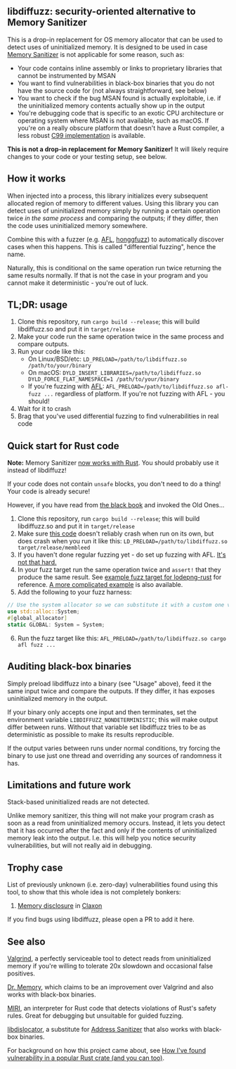 ## libdiffuzz: security-oriented alternative to Memory Sanitizer

This is a drop-in replacement for OS memory allocator that can be used to detect uses of uninitialized memory. It is designed to be used in case [Memory Sanitizer](https://clang.llvm.org/docs/MemorySanitizer.html) is not applicable for some reason, such as:

 * Your code contains inline assembly or links to proprietary libraries that cannot be instrumented by MSAN
 * You want to find vulnerabilities in black-box binaries that you do not have the source code for (not always straightforward, see below)
 * You want to check if the bug MSAN found is actually exploitable, i.e. if the uninitialized memory contents actually show up in the output
 * You're debugging code that is specific to an exotic CPU architecture or operating system where MSAN is not available, such as macOS. If you're on a really obscure platform that doesn't have a Rust compiler, a less robust [C99 implementation](https://github.com/Shnatsel/libdiffuzz-c99) is available.

**This is not a drop-in replacement for Memory Sanitizer!** It will likely require changes to your code or your testing setup, see below.

## How it works

When injected into a process, this library initializes every subsequent allocated region of memory to different values. Using this library you can detect uses of uninitialized memory simply by running a certain operation twice *in the same process* and comparing the outputs; if they differ, then the code uses uninitialized memory somewhere.

Combine this with a fuzzer (e.g. [AFL](http://lcamtuf.coredump.cx/afl/), [honggfuzz](http://honggfuzz.com/)) to automatically discover cases when this happens. This is called "differential fuzzing", hence the name.

Naturally, this is conditional on the same operation run twice returning the same results normally. If that is not the case in your program and you cannot make it deterministic - you're out of luck.

## TL;DR: usage

 1. Clone this repository, run `cargo build --release`; this will build libdiffuzz.so and put it in `target/release`
 1. Make your code run the same operation twice in the same process and compare outputs.
 1. Run your code like this:
    - On Linux/BSD/etc: `LD_PRELOAD=/path/to/libdiffuzz.so /path/to/your/binary`
    - On macOS: `DYLD_INSERT_LIBRARIES=/path/to/libdiffuzz.so DYLD_FORCE_FLAT_NAMESPACE=1 /path/to/your/binary`
    - If you're fuzzing with [AFL](http://lcamtuf.coredump.cx/afl/): `AFL_PRELOAD=/path/to/libdiffuzz.so afl-fuzz ...` regardless of platform. If you're not fuzzing with AFL - you should!
 1. Wait for it to crash
 1. Brag that you've used differential fuzzing to find vulnerabilities in real code

## Quick start for Rust code

**Note:** Memory Sanitizer [now works with Rust](https://doc.rust-lang.org/unstable-book/compiler-flags/sanitizer.html#memorysanitizer). You should probably use it instead of libdiffuzz!

If your code does not contain `unsafe` blocks, you don't need to do a thing! Your code is already secure!

However, if you have read from [the black book](https://doc.rust-lang.org/nomicon/) and invoked the Old Ones...

 1. Clone this repository, run `cargo build --release`; this will build libdiffuzz.so and put it in `target/release`
 1. Make sure [this code](https://gist.github.com/Shnatsel/0c024a51b64c6e0b6c6e66f991904816) doesn't reliably crash when run on its own, but does crash when you run it like this: `LD_PRELOAD=/path/to/libdiffuzz.so target/release/membleed`
 1. If you haven't done regular fuzzing yet - do set up fuzzing with AFL. [It's not that hard.](https://fuzz.rs/book/afl/setup.html)
 1. In your fuzz target run the same operation twice and `assert!` that they produce the same result. See [example fuzz target for lodepng-rust](https://github.com/Shnatsel/lodepng-afl-fuzz-differential) for reference. [A more complicated example](https://github.com/Shnatsel/claxon-differential-fuzzing) is also available.
 1. Add the following to your fuzz harness:
 ```rust
// Use the system allocator so we can substitute it with a custom one via LD_PRELOAD
use std::alloc::System;
#[global_allocator]
static GLOBAL: System = System;
 ```
 6. Run the fuzz target like this: `AFL_PRELOAD=/path/to/libdiffuzz.so cargo afl fuzz ...`

## Auditing black-box binaries

Simply preload libdiffuzz into a binary (see "Usage" above), feed it the same input twice and compare the outputs. If they differ, it has exposes uninitialized memory in the output. 

If your binary only accepts one input and then terminates, set the environment variable `LIBDIFFUZZ_NONDETERMINISTIC`; this will make output differ between runs. Without that variable set libdiffuzz tries to be as deterministic as possible to make its results reproducible.

If the output varies between runs under normal conditions, try forcing the binary to use just one thread and overriding any sources of randomness it has.

## Limitations and future work

Stack-based uninitialized reads are not detected.

Unlike memory sanitizer, this thing will not make your program crash as soon as a read from uninitialized memory occurs. Instead, it lets you detect that it has occurred after the fact and only if the contents of uninitialized memory leak into the output. I.e. this will help you notice security vulnerabilities, but will not really aid in debugging.

## Trophy case

List of previously unknown (i.e. zero-day) vulnerabilities found using this tool, to show that this whole idea is not completely bonkers:

 1. [Memory disclosure](https://github.com/ruuda/claxon/issues/10) in [Claxon](https://github.com/ruuda/claxon)

If you find bugs using libdiffuzz, please open a PR to add it here.

## See also

[Valgrind](http://valgrind.org/), a perfectly serviceable tool to detect reads from uninitialized memory if you're willing to tolerate 20x slowdown and occasional false positives.

[Dr. Memory](http://drmemory.org/), which claims to be an improvement over Valgrind and also works with black-box binaries.

[MIRI](https://github.com/rust-lang/miri), an interpreter for Rust code that detects violations of Rust's safety rules. Great for debugging but unsuitable for guided fuzzing.

[libdislocator](https://github.com/mirrorer/afl/tree/master/libdislocator), a substitute for [Address Sanitizer](https://clang.llvm.org/docs/AddressSanitizer.html) that also works with black-box binaries.

For background on how this project came about, see [How I've found vulnerability in a popular Rust crate (and you can too)](https://medium.com/@shnatsel/how-ive-found-vulnerability-in-a-popular-rust-crate-and-you-can-too-3db081a67fb).
